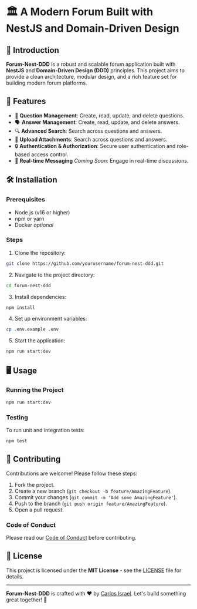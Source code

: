 # 🏛️ A Modern Forum Built with NestJS and Domain-Driven Design
## 🚀 Introduction
**Forum-Nest-DDD** is a robust and scalable forum application built with **NestJS** and **Domain-Driven Design (DDD)** principles. This project aims to provide a clean architecture, modular design, and a rich feature set for building modern forum platforms.

## 🌟 Features
- 💬 **Question Management**: Create, read, update, and delete questions.
- 🗣️ **Answer Management**: Create, read, update, and delete answers.
- 🔍 **Advanced Search**: Search across questions and answers.
- 📂 **Upload Attachments**: Search across questions and answers.
- 🔒 **Authentication & Authorization**: Secure user authentication and role-based access control.
- 💬 **Real-time Messaging** *Coming Soon*: Engage in real-time discussions.

## 🛠️ Installation
### Prerequisites
- Node.js (v16 or higher)
- npm or yarn
- Docker *optional*

### Steps
1. Clone the repository:
```bash
git clone https://github.com/yourusername/forum-nest-ddd.git
```
2. Navigate to the project directory:
```bash
cd forum-nest-ddd
```
3. Install dependencies:
```bash
npm install
```
4. Set up environment variables:
```bash
cp .env.example .env
```
5. Start the application:
```bash
npm run start:dev
```

## 🖥️ Usage
### Running the Project
```bash
npm run start:dev
```

### Testing
To run unit and integration tests:
```bash
npm test
```

## 🤝 Contributing
Contributions are welcome! Please follow these steps:
1. Fork the project.
2. Create a new branch (`git checkout -b feature/AmazingFeature`).
3. Commit your changes (`git commit -m 'Add some AmazingFeature'`).
4. Push to the branch (`git push origin feature/AmazingFeature`).
5. Open a pull request.

### Code of Conduct
Please read our [Code of Conduct](CODE_OF_CONDUCT.md) before contributing.

## 📄 License
This project is licensed under the **MIT License** - see the [LICENSE](LICENSE) file for details.

---

**Forum-Nest-DDD** is crafted with ❤️ by [Carlos Israel](https://github.com/Cr-Israel). Let's build something great together! 🚀